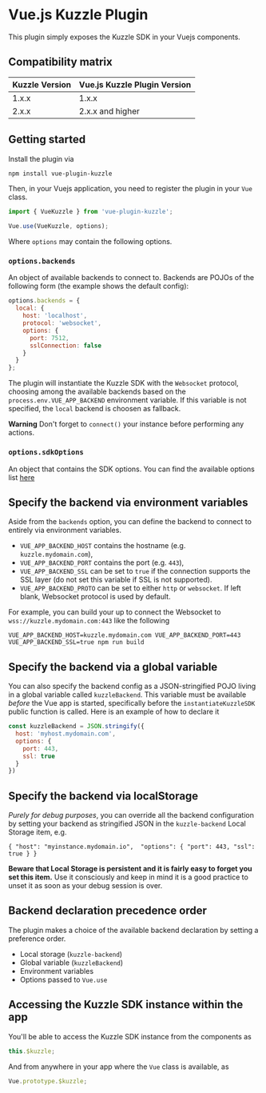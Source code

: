 # Vue.js Kuzzle Plugin

This plugin simply exposes the Kuzzle SDK in your Vuejs components.

## Compatibility matrix

| Kuzzle Version | Vue.js Kuzzle Plugin Version |
| -------------- | ---------------------------- |
| 1.x.x          | 1.x.x                        |
| 2.x.x          | 2.x.x and higher             |

## Getting started

Install the plugin via

```bash
npm install vue-plugin-kuzzle
```

Then, in your Vuejs application, you need to register the plugin in your `Vue` class.

```javascript
import { VueKuzzle } from 'vue-plugin-kuzzle';

Vue.use(VueKuzzle, options);
```

Where `options` may contain the following options.

### `options.backends`

An object of available backends to connect to. Backends are POJOs of the following form (the example shows the default config):

```javascript
options.backends = {
  local: {
    host: 'localhost',
    protocol: 'websocket',
    options: {
      port: 7512,
      sslConnection: false
    }
  }
};
```

The plugin will instantiate the Kuzzle SDK with the `Websocket` protocol, choosing among the available backends based on the `process.env.VUE_APP_BACKEND` environment variable. If this variable is not specified, the `local` backend is choosen as fallback.

**Warning** Don't forget to `connect()` your instance before performing any actions.

### `options.sdkOptions`
An object that contains the SDK options.
You can find the available options list [here](https://docs.kuzzle.io/sdk/js/7/core-classes/kuzzle/constructor/#options)

## Specify the backend via environment variables

Aside from the `backends` option, you can define the backend to connect to entirely via environment variables.

* `VUE_APP_BACKEND_HOST` contains the hostname (e.g. `kuzzle.mydomain.com`),
* `VUE_APP_BACKEND_PORT` contains the port (e.g. `443`),
* `VUE_APP_BACKEND_SSL` can be set to `true` if the connection supports the SSL layer (do not set this variable if SSL is not supported).
* `VUE_APP_BACKEND_PROTO` can be set to either `http` or `websocket`. If left blank, Websocket protocol is used by default. 

For example, you can build your up to connect the Websocket to `wss://kuzzle.mydomain.com:443` like the following

```
VUE_APP_BACKEND_HOST=kuzzle.mydomain.com VUE_APP_BACKEND_PORT=443 VUE_APP_BACKEND_SSL=true npm run build
```

## Specify the backend via a global variable

You can also specify the backend config as a JSON-stringified POJO living in a global variable called `kuzzleBackend`. This variable must be available _before_ the Vue app is started, specifically before the `instantiateKuzzleSDK` public function is called. Here is an example of how to declare it

```javascript
const kuzzleBackend = JSON.stringify({
  host: 'myhost.mydomain.com',
  options: {
    port: 443,
    ssl: true
  }
})
```

## Specify the backend via localStorage

_Purely for debug purposes_, you can override all the backend configuration by setting your backend as stringified JSON in the `kuzzle-backend` Local Storage item, e.g.

```
{ "host": "myinstance.mydomain.io",  "options": { "port": 443, "ssl": true } }
```

**Beware that Local Storage is persistent and it is fairly easy to forget you set this item.** Use it consciously and keep in mind it is a good practice to unset it as soon as your debug session is over.

## Backend declaration precedence order

The plugin makes a choice of the available backend declaration by setting a preference order.

* Local storage (`kuzzle-backend`)
* Global variable (`kuzzleBackend`)
* Environment variables
* Options passed to `Vue.use`

## Accessing the Kuzzle SDK instance within the app

You'll be able to access the Kuzzle SDK instance from the components as

```javascript
this.$kuzzle;
```

And from anywhere in your app where the `Vue` class is available, as

```javascript
Vue.prototype.$kuzzle;
```

